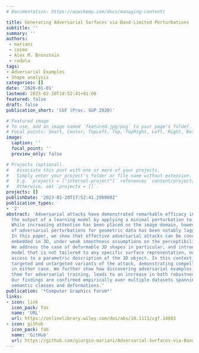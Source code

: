 ```yaml
---
# Documentation: https://wowchemy.com/docs/managing-content/

title: Generating Adversarial Surfaces via Band-Limited Perturbations
subtitle: ''
summary: ''
authors:
 - mariani
 - cosmo
 - Alex M. Bronstein
 - rodola
tags:
- Adversarial Examples
- Shape analysis
categories: []
date: '2020-01-01'
lastmod: 2023-02-20T18:52:41+01:00
featured: false
draft: false
publication_short: 'CGF (Proc. SGP 2020)'

# Featured image
# To use, add an image named `featured.jpg/png` to your page's folder.
# Focal points: Smart, Center, TopLeft, Top, TopRight, Left, Right, BottomLeft, Bottom, BottomRight.
image:
  caption: ''
  focal_point: ''
  preview_only: false

# Projects (optional).
#   Associate this post with one or more of your projects.
#   Simply enter your project's folder or file name without extension.
#   E.g. `projects = ["internal-project"]` references `content/project/deep-learning/index.md`.
#   Otherwise, set `projects = []`.
projects: []
publishDate: '2023-02-20T17:52:41.298080Z'
publication_types:
- '2'
abstract: 'Adversarial attacks have demonstrated remarkable efficacy in altering
  the output of a learning model by applying a minimal perturbation to the input data.
  While increasing attention has been placed on the image domain, however, the study
  of adversarial perturbations for geometric data has been notably lagging behind.
  In this paper, we show that effective adversarial attacks can be concocted for surfaces
  embedded in 3D, under weak smoothness assumptions on the perceptibility of the attack.
  We address the case of deformable 3D shapes in particular, and introduce a general
  model that is not tailored to any specific surface representation, nor does it assume
  access to a parametric description of the 3D object. In this context, we consider
  targeted and untargeted variants of the attack, demonstrating compelling results
  in either case. We further show how discovering adversarial examples, and then using
  them for adversarial training, leads to an increase in both robustness and accuracy.
  Our findings are confirmed empirically over multiple datasets spanning different
  semantic classes and deformations.'
publication: '*Computer Graphics Forum*'
links:
- icon: link
  icon_pack: fas
  name: 'URL'
  url: https://onlinelibrary.wiley.com/doi/abs/10.1111/cgf.14083
- icon: github
  icon_pack: fab
  name: 'GitHub'
  url: https://github.com/giorgio-mariani/Adversarial-Surfaces-via-Band-Limited-Perturbations
---
```

